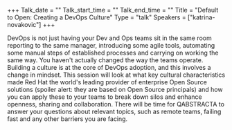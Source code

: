 +++
Talk_date = ""
Talk_start_time = ""
Talk_end_time = ""
Title = "Default to Open: Creating a DevOps Culture"
Type = "talk"
Speakers = ["katrina-novakovic"]
+++

DevOps is not just having your Dev and Ops teams sit in the same room reporting to the same manager, introducing some agile tools, automating some manual steps of established processes and carrying on working the same way. You haven't actually changed the way the teams operate. Building a culture is at the core of DevOps adoption, and this involves a change in mindset. This session will look at what key cultural characteristics made Red Hat the world's leading provider of enterprise Open Source solutions (spoiler alert: they are based on Open Source principals) and how you can apply these to your teams to break down silos and enhance openness, sharing and collaboration. There will be time for QABSTRACTA to answer your questions about relevant topics, such as remote teams, failing fast and any other barriers you are facing.

